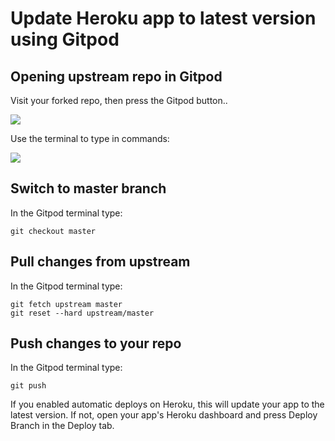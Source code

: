 # Update Heroku app to latest version using Gitpod

## Opening upstream repo in Gitpod

Visit your forked repo, then press the Gitpod button..

![](https://i.imgur.com/MEvgqK6.png)

Use the terminal to type in commands:

![](https://i.imgur.com/mawGHk7.png)

## Switch to master branch

In the Gitpod terminal type:

```
git checkout master
```

## Pull changes from upstream

In the Gitpod terminal type:

```
git fetch upstream master
git reset --hard upstream/master
```

## Push changes to your repo

In the Gitpod terminal type:

```
git push
```

If you enabled automatic deploys on Heroku, this will update your app to the latest version. If not, open your app's Heroku dashboard and press Deploy Branch in the Deploy tab.